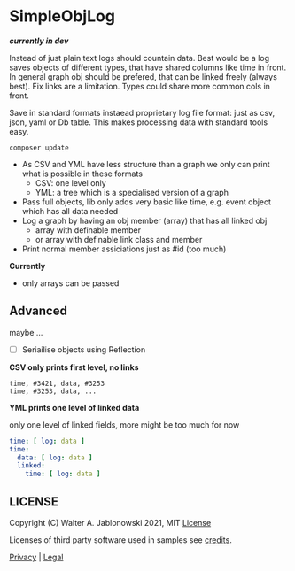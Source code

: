# SimpleObjLog

***currently in dev***

Instead of just plain text logs should countain data. Best would be a log saves objects of different types,
that have shared columns like time in front. In general graph obj should be prefered, that can be linked
freely (always best). Fix links are a limitation. Types could share more common cols in front.

Save in standard formats instaead proprietary log file format: just as csv, json, yaml or Db table. This makes
processing data with standard tools easy.

```
composer update
```

- As CSV and YML have less structure than a graph we only can print what is possible in these formats
  - CSV: one level only
  - YML: a tree which is a specialised version of a graph
- Pass full objects, lib only adds very basic like time, e.g. event object which has all data needed
- Log a graph by having an obj member (array) that has all linked obj
  - array with definable member
  - or array with definable link class and member
- Print normal member assiciations just as #id (too much)


**Currently**

- only arrays can be passed


## Advanced

maybe ...

- [ ] Seriailise objects using Reflection


**CSV only prints first level, no links**

```csv
time, #3421, data, #3253
time, #3253, data, ...
```

**YML prints one level of linked data**

only one level of linked fields, more might be too much for now

```yaml
time: [ log: data ]
time:
  data: [ log: data ]
  linked:
    time: [ log: data ]
```


## LICENSE

Copyright (C) Walter A. Jablonowski 2021, MIT [License](LICENSE)

Licenses of third party software used in samples see [credits](credits.md).

[Privacy](https://walter-a-jablonowski.github.io/privacy.html) | [Legal](https://walter-a-jablonowski.github.io/imprint.html)
